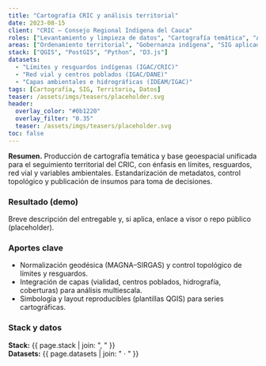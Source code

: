 ```yaml
---
title: "Cartografía CRIC y análisis territorial"
date: 2023-08-15
client: "CRIC – Consejo Regional Indígena del Cauca"
roles: ["Levantamiento y limpieza de datos", "Cartografía temática", "Análisis territorial"]
areas: ["Ordenamiento territorial", "Gobernanza indígena", "SIG aplicado"]
stack: ["QGIS", "PostGIS", "Python", "D3.js"]
datasets:
  - "Límites y resguardos indígenas (IGAC/CRIC)"
  - "Red vial y centros poblados (IGAC/DANE)"
  - "Capas ambientales e hidrográficas (IDEAM/IGAC)"
tags: [Cartografía, SIG, Territorio, Datos]
teaser: /assets/imgs/teasers/placeholder.svg
header:
  overlay_color: "#0b1220"
  overlay_filter: "0.35"
  teaser: /assets/imgs/teasers/placeholder.svg
toc: false
---
```


**Resumen.** Producción de cartografía temática y base geoespacial unificada para el seguimiento territorial del CRIC, con énfasis en límites, resguardos, red vial y variables ambientales. Estandarización de metadatos, control topológico y publicación de insumos para toma de decisiones. <!--more-->

### Resultado (demo)
Breve descripción del entregable y, si aplica, enlace a visor o repo público (placeholder).

### Aportes clave
- Normalización geodésica (MAGNA–SIRGAS) y control topológico de límites y resguardos.
- Integración de capas (vialidad, centros poblados, hidrografía, coberturas) para análisis multiescala.
- Simbología y layout reproducibles (plantillas QGIS) para series cartográficas.

### Stack y datos
**Stack:** {{ page.stack | join: ", " }}  
**Datasets:** {{ page.datasets | join: " · " }}
